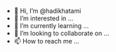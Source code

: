 - 👋 Hi, I’m @hadikhatami
- 👀 I’m interested in ...
- 🌱 I’m currently learning ...
- 💞️ I’m looking to collaborate on ...
- 📫 How to reach me ...

<!---
hadikhatami/hadikhatami is a ✨ special ✨ repository because its `README.md` (this file) appears on your GitHub profile.
You can click the Preview link to take a look at your changes.
--->
